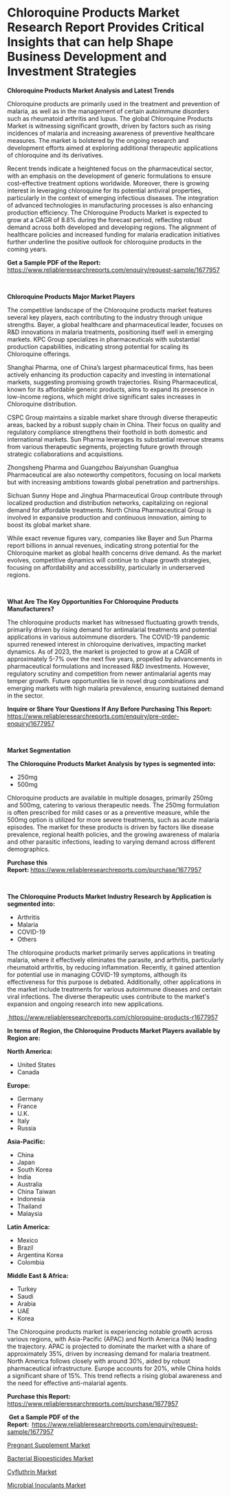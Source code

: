 <p><h1>Chloroquine Products Market Research Report Provides Critical Insights that can help Shape Business Development and Investment Strategies</h1></p><p><strong>Chloroquine Products Market Analysis and Latest Trends</strong></p>
<p><p>Chloroquine products are primarily used in the treatment and prevention of malaria, as well as in the management of certain autoimmune disorders such as rheumatoid arthritis and lupus. The global Chloroquine Products Market is witnessing significant growth, driven by factors such as rising incidences of malaria and increasing awareness of preventive healthcare measures. The market is bolstered by the ongoing research and development efforts aimed at exploring additional therapeutic applications of chloroquine and its derivatives.</p><p>Recent trends indicate a heightened focus on the pharmaceutical sector, with an emphasis on the development of generic formulations to ensure cost-effective treatment options worldwide. Moreover, there is growing interest in leveraging chloroquine for its potential antiviral properties, particularly in the context of emerging infectious diseases. The integration of advanced technologies in manufacturing processes is also enhancing production efficiency. The Chloroquine Products Market is expected to grow at a CAGR of 8.8% during the forecast period, reflecting robust demand across both developed and developing regions. The alignment of healthcare policies and increased funding for malaria eradication initiatives further underline the positive outlook for chloroquine products in the coming years.</p></p>
<p><strong>Get a Sample PDF of the Report:&nbsp;</strong> <a href="https://www.reliableresearchreports.com/enquiry/request-sample/1677957?utm_campaign=112&utm_medium=2&utm_source=Github&utm_content=ia&utm_term=28122024&utm_id=chloroquine-products">https://www.reliableresearchreports.com/enquiry/request-sample/1677957</a></p>
<p>&nbsp;</p>
<p><strong>Chloroquine Products Major Market Players</strong></p>
<p><p>The competitive landscape of the Chloroquine products market features several key players, each contributing to the industry through unique strengths. Bayer, a global healthcare and pharmaceutical leader, focuses on R&D innovations in malaria treatments, positioning itself well in emerging markets. KPC Group specializes in pharmaceuticals with substantial production capabilities, indicating strong potential for scaling its Chloroquine offerings.</p><p>Shanghai Pharma, one of China’s largest pharmaceutical firms, has been actively enhancing its production capacity and investing in international markets, suggesting promising growth trajectories. Rising Pharmaceutical, known for its affordable generic products, aims to expand its presence in low-income regions, which might drive significant sales increases in Chloroquine distribution.</p><p>CSPC Group maintains a sizable market share through diverse therapeutic areas, backed by a robust supply chain in China. Their focus on quality and regulatory compliance strengthens their foothold in both domestic and international markets. Sun Pharma leverages its substantial revenue streams from various therapeutic segments, projecting future growth through strategic collaborations and acquisitions.</p><p>Zhongsheng Pharma and Guangzhou Baiyunshan Guanghua Pharmaceutical are also noteworthy competitors, focusing on local markets but with increasing ambitions towards global penetration and partnerships.</p><p>Sichuan Sunny Hope and Jinghua Pharmaceutical Group contribute through localized production and distribution networks, capitalizing on regional demand for affordable treatments. North China Pharmaceutical Group is involved in expansive production and continuous innovation, aiming to boost its global market share.</p><p>While exact revenue figures vary, companies like Bayer and Sun Pharma report billions in annual revenues, indicating strong potential for the Chloroquine market as global health concerns drive demand. As the market evolves, competitive dynamics will continue to shape growth strategies, focusing on affordability and accessibility, particularly in underserved regions.</p></p>
<p>&nbsp;</p>
<p><strong>What Are The Key Opportunities For Chloroquine Products Manufacturers?</strong></p>
<p><p>The chloroquine products market has witnessed fluctuating growth trends, primarily driven by rising demand for antimalarial treatments and potential applications in various autoimmune disorders. The COVID-19 pandemic spurred renewed interest in chloroquine derivatives, impacting market dynamics. As of 2023, the market is projected to grow at a CAGR of approximately 5-7% over the next five years, propelled by advancements in pharmaceutical formulations and increased R&D investments. However, regulatory scrutiny and competition from newer antimalarial agents may temper growth. Future opportunities lie in novel drug combinations and emerging markets with high malaria prevalence, ensuring sustained demand in the sector.</p></p>
<p><strong>Inquire or Share Your Questions If Any Before Purchasing This Report:</strong> <a href="https://www.reliableresearchreports.com/enquiry/pre-order-enquiry/1677957?utm_campaign=112&utm_medium=2&utm_source=Github&utm_content=ia&utm_term=28122024&utm_id=chloroquine-products">https://www.reliableresearchreports.com/enquiry/pre-order-enquiry/1677957</a></p>
<p>&nbsp;</p>
<p><strong>Market Segmentation</strong></p>
<p><strong>The Chloroquine Products Market Analysis by types is segmented into:</strong></p>
<p><ul><li>250mg</li><li>500mg</li></ul></p>
<p><p>Chloroquine products are available in multiple dosages, primarily 250mg and 500mg, catering to various therapeutic needs. The 250mg formulation is often prescribed for mild cases or as a preventive measure, while the 500mg option is utilized for more severe treatments, such as acute malaria episodes. The market for these products is driven by factors like disease prevalence, regional health policies, and the growing awareness of malaria and other parasitic infections, leading to varying demand across different demographics.</p></p>
<p><strong>Purchase this Report:&nbsp;</strong><a href="https://www.reliableresearchreports.com/purchase/1677957?utm_campaign=112&utm_medium=2&utm_source=Github&utm_content=ia&utm_term=28122024&utm_id=chloroquine-products">https://www.reliableresearchreports.com/purchase/1677957</a></p>
<p>&nbsp;</p>
<p><strong>The Chloroquine Products Market Industry Research by Application is segmented into:</strong></p>
<p><ul><li>Arthritis</li><li>Malaria</li><li>COVID-19</li><li>Others</li></ul></p>
<p><p>The chloroquine products market primarily serves applications in treating malaria, where it effectively eliminates the parasite, and arthritis, particularly rheumatoid arthritis, by reducing inflammation. Recently, it gained attention for potential use in managing COVID-19 symptoms, although its effectiveness for this purpose is debated. Additionally, other applications in the market include treatments for various autoimmune diseases and certain viral infections. The diverse therapeutic uses contribute to the market's expansion and ongoing research into new applications.</p></p>
<p><a href="https://www.reliableresearchreports.com/chloroquine-products-r1677957?utm_campaign=112&utm_medium=2&utm_source=Github&utm_content=ia&utm_term=28122024&utm_id=chloroquine-products">&nbsp;https://www.reliableresearchreports.com/chloroquine-products-r1677957</a></p>
<p><strong>In terms of Region, the Chloroquine Products Market Players available by Region are:</strong></p>
<p>
    <p> <strong> North America: </strong>
        <ul>
            <li>United States</li>
            <li>Canada</li>
        </ul>
        </p> 
    <p> <strong> Europe: </strong>
        <ul>
            <li>Germany</li>
            <li>France</li>
            <li>U.K.</li>
            <li>Italy</li>
            <li>Russia</li>
        </ul>
        </p> 
    <p> <strong> Asia-Pacific: </strong>
        <ul>
            <li>China</li>
            <li>Japan</li>
            <li>South Korea</li>
            <li>India</li>
            <li>Australia</li>
            <li>China Taiwan</li>
            <li>Indonesia</li>
            <li>Thailand</li>
            <li>Malaysia</li>
        </ul>
        </p> 
    <p> <strong> Latin America: </strong>
        <ul>
            <li>Mexico</li>
            <li>Brazil</li>
            <li>Argentina Korea</li>
            <li>Colombia</li>
        </ul>
        </p> 
    <p> <strong> Middle East & Africa: </strong>
        <ul>
            <li>Turkey</li>
            <li>Saudi</li>
            <li>Arabia</li>
            <li>UAE</li>
            <li>Korea</li>
        </ul>
    </p>
    </p>
<p><p>The Chloroquine products market is experiencing notable growth across various regions, with Asia-Pacific (APAC) and North America (NA) leading the trajectory. APAC is projected to dominate the market with a share of approximately 35%, driven by increasing demand for malaria treatment. North America follows closely with around 30%, aided by robust pharmaceutical infrastructure. Europe accounts for 20%, while China holds a significant share of 15%. This trend reflects a rising global awareness and the need for effective anti-malarial agents.</p></p>
<p><strong>Purchase this Report: </strong><a href="https://www.reliableresearchreports.com/purchase/1677957?utm_campaign=112&utm_medium=2&utm_source=Github&utm_content=ia&utm_term=28122024&utm_id=chloroquine-products">https://www.reliableresearchreports.com/purchase/1677957</a></p>
<p>&nbsp;<strong>Get a Sample PDF of the Report:&nbsp;&nbsp;</strong><a href="https://www.reliableresearchreports.com/enquiry/request-sample/1677957?utm_campaign=112&utm_medium=2&utm_source=Github&utm_content=ia&utm_term=28122024&utm_id=chloroquine-products">https://www.reliableresearchreports.com/enquiry/request-sample/1677957</a></p>
<p><strong></strong></p>
<p><p><a href="https://github.com/steidmindy199393/Market-Research-Report-List-1/blob/main/pregnant-supplement-market.md?utm_campaign=112&utm_medium=2&utm_source=Github&utm_content=ia&utm_term=28122024&utm_id=chloroquine-products">Pregnant Supplement Market</a></p><p><a href="https://github.com/klindsey95/Market-Research-Report-List-1/blob/main/bacterial-biopesticides-market.md?utm_campaign=112&utm_medium=2&utm_source=Github&utm_content=ia&utm_term=28122024&utm_id=chloroquine-products">Bacterial Biopesticides Market</a></p><p><a href="https://github.com/santosh758595/Market-Research-Report-List-6/blob/main/cyfluthrin-market.md?utm_campaign=112&utm_medium=2&utm_source=Github&utm_content=ia&utm_term=28122024&utm_id=chloroquine-products">Cyfluthrin Market</a></p><p><a href="https://github.com/delindacallegari68/Market-Research-Report-List-1/blob/main/microbial-inoculants-market.md?utm_campaign=112&utm_medium=2&utm_source=Github&utm_content=ia&utm_term=28122024&utm_id=chloroquine-products">Microbial Inoculants Market</a></p></p>